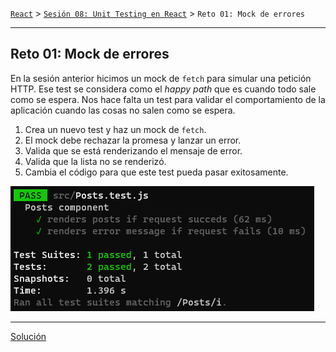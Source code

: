 [`React`](../../README.md) > [`Sesión 08: Unit Testing en React`](../Readme.md) > `Reto 01: Mock de errores`

---

## Reto 01: Mock de errores

En la sesión anterior hicimos un mock de `fetch` para simular una petición HTTP. Ese test se considera como el _happy path_ que es cuando todo sale como se espera. Nos hace falta un test para validar el comportamiento de la aplicación cuando las cosas no salen como se espera.

1. Crea un nuevo test y haz un mock de `fetch`.
2. El mock debe rechazar la promesa y lanzar un error.
3. Valida que se está renderizando el mensaje de error.
4. Valida que la lista no se renderizó.
5. Cambia el código para que este test pueda pasar exitosamente.

![Test 10](./assets/test-10.png)

---

[Solución](./Solucion/Readme.md)
